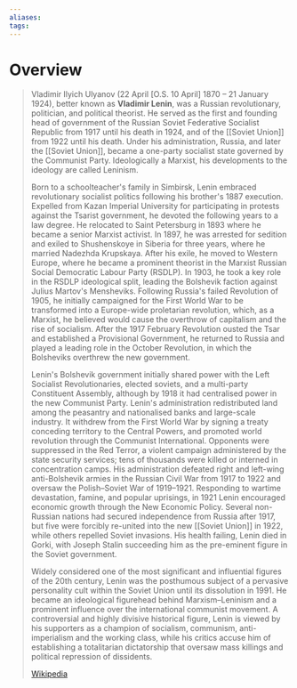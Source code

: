 ```yaml
---
aliases: 
tags:
---
```

# Overview

> Vladimir Ilyich Ulyanov (22 April [O.S. 10 April] 1870 – 21 January 1924), better known as **Vladimir Lenin**, was a Russian revolutionary, politician, and political theorist. He served as the first and founding head of government of the Russian Soviet Federative Socialist Republic from 1917 until his death in 1924, and of the [[Soviet Union]] from 1922 until his death. Under his administration, Russia, and later the [[Soviet Union]], became a one-party socialist state governed by the Communist Party. Ideologically a Marxist, his developments to the ideology are called Leninism.
>
> Born to a schoolteacher's family in Simbirsk, Lenin embraced revolutionary socialist politics following his brother's 1887 execution. Expelled from Kazan Imperial University for participating in protests against the Tsarist government, he devoted the following years to a law degree. He relocated to Saint Petersburg in 1893 where he became a senior Marxist activist. In 1897, he was arrested for sedition and exiled to Shushenskoye in Siberia for three years, where he married Nadezhda Krupskaya. After his exile, he moved to Western Europe, where he became a prominent theorist in the Marxist Russian Social Democratic Labour Party (RSDLP). In 1903, he took a key role in the RSDLP ideological split, leading the Bolshevik faction against Julius Martov's Mensheviks. Following Russia's failed Revolution of 1905, he initially campaigned for the First World War to be transformed into a Europe-wide proletarian revolution, which, as a Marxist, he believed would cause the overthrow of capitalism and the rise of socialism. After the 1917 February Revolution ousted the Tsar and established a Provisional Government, he returned to Russia and played a leading role in the October Revolution, in which the Bolsheviks overthrew the new government.
>
> Lenin's Bolshevik government initially shared power with the Left Socialist Revolutionaries, elected soviets, and a multi-party Constituent Assembly, although by 1918 it had centralised power in the new Communist Party. Lenin's administration redistributed land among the peasantry and nationalised banks and large-scale industry. It withdrew from the First World War by signing a treaty conceding territory to the Central Powers, and promoted world revolution through the Communist International. Opponents were suppressed in the Red Terror, a violent campaign administered by the state security services; tens of thousands were killed or interned in concentration camps. His administration defeated right and left-wing anti-Bolshevik armies in the Russian Civil War from 1917 to 1922 and oversaw the Polish–Soviet War of 1919–1921. Responding to wartime devastation, famine, and popular uprisings, in 1921 Lenin encouraged economic growth through the New Economic Policy. Several non-Russian nations had secured independence from Russia after 1917, but five were forcibly re-united into the new [[Soviet Union]] in 1922, while others repelled Soviet invasions. His health failing, Lenin died in Gorki, with Joseph Stalin succeeding him as the pre-eminent figure in the Soviet government.
>
> Widely considered one of the most significant and influential figures of the 20th century, Lenin was the posthumous subject of a pervasive personality cult within the Soviet Union until its dissolution in 1991. He became an ideological figurehead behind Marxism–Leninism and a prominent influence over the international communist movement. A controversial and highly divisive historical figure, Lenin is viewed by his supporters as a champion of socialism, communism, anti-imperialism and the working class, while his critics accuse him of establishing a totalitarian dictatorship that oversaw mass killings and political repression of dissidents.
>
> [Wikipedia](https://en.wikipedia.org/wiki/Vladimir%20Lenin)